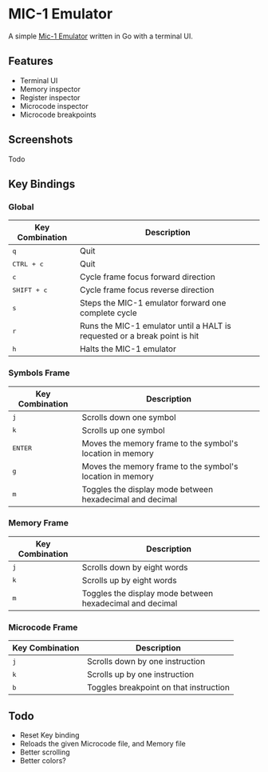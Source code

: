 # MIC-1 Emulator
A simple [Mic-1 Emulator](https://en.wikipedia.org/wiki/MIC-1) written in Go with a terminal UI.

## Features

* Terminal UI
* Memory inspector
* Register inspector
* Microcode inspector
* Microcode breakpoints

## Screenshots

Todo

## Key Bindings
### Global
Key Combination | Description
---|---
<kbd>q</kbd> | Quit
<kbd>CTRL + c</kbd> | Quit
<kbd>c</kbd> | Cycle frame focus forward direction
<kbd>SHIFT +  c</kbd> | Cycle frame focus reverse direction
<kbd>s</kbd> | Steps the MIC-1 emulator forward one complete cycle
<kbd>r</kbd> | Runs the MIC-1 emulator until a HALT is requested or a break point is hit
<kbd>h</kbd> | Halts the MIC-1 emulator

### Symbols Frame

Key Combination | Description
---|---
<kbd>j</kbd> | Scrolls down one symbol
<kbd>k</kbd> | Scrolls up one symbol
<kbd>ENTER</kbd> | Moves the memory frame to the symbol's location in memory
<kbd>g</kbd> | Moves the memory frame to the symbol's location in memory
<kbd>m</kbd> | Toggles the display mode between hexadecimal and decimal 

### Memory Frame

Key Combination | Description
---|---
<kbd>j</kbd> | Scrolls down by eight words
<kbd>k</kbd> | Scrolls up by eight words
<kbd>m</kbd> | Toggles the display mode between hexadecimal and decimal 

### Microcode Frame

Key Combination | Description
---|---
<kbd>j</kbd> | Scrolls down by one instruction
<kbd>k</kbd> | Scrolls up by one instruction
<kbd>b</kbd> | Toggles breakpoint on that instruction

## Todo
* Reset Key binding
 * Reloads the given Microcode file, and Memory file
* Better scrolling
* Better colors?
